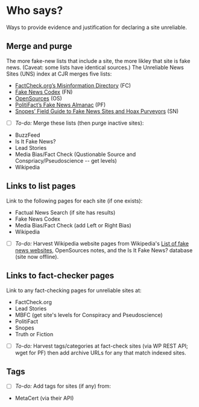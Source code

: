 # Who says? 
Ways to provide evidence and justification for declaring a site unreliable.

## Merge and purge

The more fake-new lists that include a site, the more likley that site is fake news. (Caveat: some lists have identical sources.) The Unreliable News Sites (UNS) index at CJR merges five lists:
<ul>
  <li><a href="https://www.factcheck.org/2017/07/websites-post-fake-satirical-stories/">FactCheck.org’s Misinformation Directory</a> (FC)</li>
  <li><a href="http://www.fakenewscodex.com/" rel="noopener noreferrer">Fake News Codex</a> (FN)</li>
  <li><a href="http://www.opensources.co/" rel="noopener noreferrer">OpenSources</a> (OS)</li>
  <li><a href="https://www.politifact.com/punditfact/article/2017/apr/20/politifacts-guide-fake-news-websites-and-what-they/">PolitiFact’s Fake News Almanac</a> (PF)</li>
  <li><a href="https://www.snopes.com/2016/01/14/fake-news-sites/">Snopes’ Field Guide to Fake News Sites and Hoax Purveyors</a> (SN)</li>
</ul>

- [ ] *To-do:* Merge these lists (then purge inactive sites):
* BuzzFeed
* Is It Fake News?
* Lead Stories
* Media Bias/Fact Check (Qustionable Source and Conspriacy/Pseudoscience -- get levels)
* Wikipedia 

## Links to list pages
Link to the following pages for each site (if one exists):
* Factual News Search (if site has results)
* Fake News Codex 
* Media Bias/Fact Check (add Left or Right Bias)
* Wikipedia

- [ ] *To-do:*  Harvest Wikipedia website pages from Wikipedia's <a href="">List of fake news websites</a>, OpenSources notes, and the Is It Fake News? database (site now offline).

## Links to fact-checker pages
Link to any fact-checking pages for unreliable sites at:
* FactCheck.org
* Lead Stories
* MBFC (get site's levels for Conspiracy and Pseudoscience)
* PolitiFact
* Snopes
* Truth or Fiction

- [ ] *To-do:*  Harvest tags/categories at fact-check sites (via WP REST API; wget for PF) then add archive URLs for any that match indexed sites.

## Tags
- [ ] *To-do:*  Add tags for sites (if any) from:
* MetaCert (via their API)





